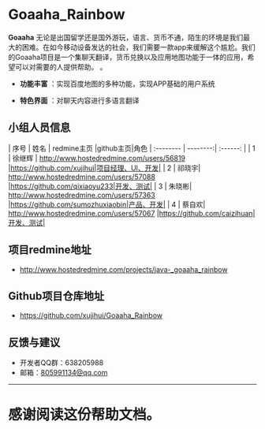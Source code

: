 ﻿# Goaaha_Rainbow

**Goaaha**   无论是出国留学还是国外游玩，语言、货币不通，陌生的环境是我们最大的困难。在如今移动设备发达的社会，我们需要一款app来缓解这个尴尬。我们的Goaaha项目是一个集聊天翻译，货币兑换以及应用地图功能于一体的应用，希望可以对需要的人提供帮助。
。
 
- **功能丰富** ：实现百度地图的多种功能，实现APP基础的用户系统

- **特色界面** ：对聊天内容进行多语言翻译

## 小组人员信息


| 序号      |     姓名 |   redmine主页   |github主页|角色
| :-------- | --------:| :------: |
| 1    |   徐继辉 | http://www.hostedredmine.com/users/56819 |https://github.com/xujihui|项目经理、UI、开发|
| 2 | 祁晓宇| http://www.hostedredmine.com/users/57088 |https://github.com/qixiaoyu233|开发、测试|
| 3 | 朱晓彬| http://www.hostedredmine.com/users/57363 |https://github.com/sumozhuxiaobin|产品、开发|
| 4 | 蔡自欢| http://www.hostedredmine.com/users/57067 |https://github.com/caizihuan|开发、测试|

## 项目redmine地址
- http://www.hostedredmine.com/projects/java-_goaaha_rainbow
## Github项目仓库地址
- https://github.com/xujihui/Goaaha_Rainbow
## 反馈与建议
- 开发者QQ群：638205988
- 邮箱：805991134@qq.com



---------
感谢阅读这份帮助文档。
=======
